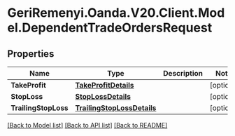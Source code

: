 # GeriRemenyi.Oanda.V20.Client.Model.DependentTradeOrdersRequest
## Properties

Name | Type | Description | Notes
------------ | ------------- | ------------- | -------------
**TakeProfit** | [**TakeProfitDetails**](TakeProfitDetails.md) |  | [optional] 
**StopLoss** | [**StopLossDetails**](StopLossDetails.md) |  | [optional] 
**TrailingStopLoss** | [**TrailingStopLossDetails**](TrailingStopLossDetails.md) |  | [optional] 

[[Back to Model list]](../README.md#documentation-for-models) [[Back to API list]](../README.md#documentation-for-api-endpoints) [[Back to README]](../README.md)

